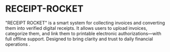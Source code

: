# RECEIPT-ROCKET
"RECEIPT ROCKET" is a smart system for collecting invoices and converting them into verified digital receipts. It allows users to upload invoices, categorize them, and link them to printable electronic authorizations—with full offline support. Designed to bring clarity and trust to daily financial operations .
